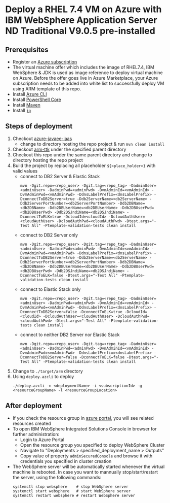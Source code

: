 # Deploy a RHEL 7.4 VM on Azure with IBM WebSphere Application Server ND Traditional V9.0.5 pre-installed

## Prerequisites
 - Register an [Azure subscription](https://azure.microsoft.com/en-us/)
 - The virtual machine offer which includes the image of RHEL7.4, IBM WebSphere & JDK is used as image reference to deploy virtual machine on Azure. Before the offer goes live in Azure Marketplace, your Azure subscription needs to be added into white list to successfully deploy VM using ARM template of this repo.
 - Install [Azure CLI](https://docs.microsoft.com/cli/azure/install-azure-cli?view=azure-cli-latest)
 - Install [PowerShell Core](https://docs.microsoft.com/powershell/scripting/install/installing-powershell-core-on-linux?view=powershell-7.1)
 - Install [Maven](https://maven.apache.org/download.cgi)
 - Install [`jq`](https://stedolan.github.io/jq/download/)

 ## Steps of deployment
 1. Checkout [azure-javaee-iaas](https://github.com/Azure/azure-javaee-iaas)
    - change to directory hosting the repo project & run `mvn clean install`
 2. Checkout [arm-ttk](https://github.com/Azure/arm-ttk) under the specified parent directory
 3. Checkout this repo under the same parent directory and change to directory hosting the repo project
 4. Build the project by replacing all placeholder `${<place_holder>}` with valid values
    - connect to DB2 Server & Elastic Stack
      ```
      mvn -Dgit.repo=<repo_user> -Dgit.tag=<repo_tag> -DadminUser=<adminUser> -DadminPwd=<adminPwd> -DvmAdminId=<vmAdminId> -DvmAdminPwd=<vmAdminPwd> -DdnsLabelPrefix=<dnsLabelPrefix> -DconnectToDB2Server=true -Ddb2ServerName=<db2ServerName> -Ddb2ServerPortNumber=<db2ServerPortNumber> -Ddb2DBName=<db2DBName> -Ddb2DBUserName=<db2DBUserName> -Ddb2DBUserPwd=<db2DBUserPwd> -Ddb2DSJndiName=<db2DSJndiName> -DconnectToELK=true -DcloudId=<cloudId> -DcloudAuthUser=<cloudAuthUser> -DcloudAuthPwd=<cloudAuthPwd> -Dtest.args="-Test All" -Ptemplate-validation-tests clean install
      ```
    - connect to DB2 Server only
      ```
      mvn -Dgit.repo=<repo_user> -Dgit.tag=<repo_tag> -DadminUser=<adminUser> -DadminPwd=<adminPwd> -DvmAdminId=<vmAdminId> -DvmAdminPwd=<vmAdminPwd> -DdnsLabelPrefix=<dnsLabelPrefix> -DconnectToDB2Server=true -Ddb2ServerName=<db2ServerName> -Ddb2ServerPortNumber=<db2ServerPortNumber> -Ddb2DBName=<db2DBName> -Ddb2DBUserName=<db2DBUserName> -Ddb2DBUserPwd=<db2DBUserPwd> -Ddb2DSJndiName=<db2DSJndiName> -DconnectToELK=false -Dtest.args="-Test All" -Ptemplate-validation-tests clean install
      ```
    - connect to Elastic Stack only
      ```
      mvn -Dgit.repo=<repo_user> -Dgit.tag=<repo_tag> -DadminUser=<adminUser> -DadminPwd=<adminPwd> -DvmAdminId=<vmAdminId> -DvmAdminPwd=<vmAdminPwd> -DdnsLabelPrefix=<dnsLabelPrefix> -DconnectToDB2Server=false -DconnectToELK=true -DcloudId=<cloudId> -DcloudAuthUser=<cloudAuthUser> -DcloudAuthPwd=<cloudAuthPwd> -Dtest.args="-Test All" -Ptemplate-validation-tests clean install
      ```
    - connect to neither DB2 Server nor Elastic Stack
      ```
      mvn -Dgit.repo=<repo_user> -Dgit.tag=<repo_tag> -DadminUser=<adminUser> -DadminPwd=<adminPwd> -DvmAdminId=<vmAdminId> -DvmAdminPwd=<vmAdminPwd> -DdnsLabelPrefix=<dnsLabelPrefix> -DconnectToDB2Server=false -DconnectToELK=false -Dtest.args="-Test All" -Ptemplate-validation-tests clean install
      ```
 5. Change to `./target/arm` directory
 6. Using `deploy.azcli` to deploy
    ```
    ./deploy.azcli -n <deploymentName> -i <subscriptionId> -g <resourceGroupName> -l <resourceGroupLocation>
    ```

## After deployment
- If you check the resource group in [azure portal](https://portal.azure.com/), you will see related resources created
- To open IBM WebSphere Integrated Solutions Console in browser for further administration:
  - Login to Azure Portal
  - Open the resource group you specified to deploy WebSphere Cluster
  - Navigate to "Deployments > specified_deployment_name > Outputs"
  - Copy value of property `adminSecuredConsole` and browse it with credentials you specified in cluster creation
- The WebSphere server will be automatically started whenever the virtual machine is rebooted. In case you want to mannually stop/start/restart the server, using the following commands:
  ```
  systemctl stop websphere    # stop WebSphere server
  systemctl start websphere   # start WebSphere server
  systemctl restart websphere # restart WebSphere server
  ```
